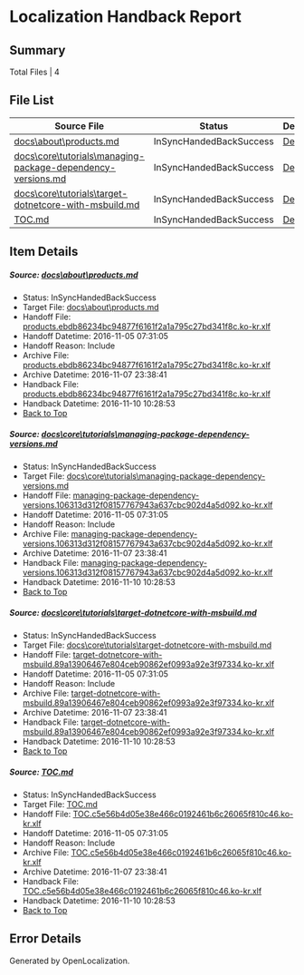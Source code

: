# <a name='report-top'></a> Localization Handback Report

## Summary
 Total Files | 4

## File List
 Source File | Status | Details 
 ----------- | ------ | ------- 
 [docs\about\products.md](https://github.com/dotnet/docs/blob/15c55a87beb64f265a164db918c7721c7690fadf/docs/about/products.md) | InSyncHandedBackSuccess | [Details](#90deb1903eea6ae1336326ca91f1e7863485dfd121)
 [docs\core\tutorials\managing-package-dependency-versions.md](https://github.com/dotnet/docs/blob/dd32f1dd4d17ab1bb01b5578237cc950b147898c/docs/core/tutorials/managing-package-dependency-versions.md) | InSyncHandedBackSuccess | [Details](#77e1f5484c0f55ae3989dbbea9bdbf2fb58f792677)
 [docs\core\tutorials\target-dotnetcore-with-msbuild.md](https://github.com/dotnet/docs/blob/a04755da6417bb28bad5f28a18ead9feeba2d957/docs/core/tutorials/target-dotnetcore-with-msbuild.md) | InSyncHandedBackSuccess | [Details](#5d37e78be88828d6c82777f96b6334903aecbe5381)
 [TOC.md](https://github.com/dotnet/docs/blob/3b0b086c1a95d6164b82e1a4dade0936ce5d262e/TOC.md) | InSyncHandedBackSuccess | [Details](#46f0f0189b1d7df4cb842a21abffd06dc9a7d2c11753)

## Item Details
##### <a name='90deb1903eea6ae1336326ca91f1e7863485dfd121'></a> Source: [docs\about\products.md](https://github.com/dotnet/docs/blob/15c55a87beb64f265a164db918c7721c7690fadf/docs/about/products.md)
* Status: InSyncHandedBackSuccess
* Target File: [docs\about\products.md](https://github.com/dotnet/docs.ko-kr/blob/eedb9e20d5c1506c1a49c77fb93939d2b64505a7/docs/about/products.md)
* Handoff File: [products.ebdb86234bc94877f6161f2a1a795c27bd341f8c.ko-kr.xlf](https://github.com/dotnet/docs.handoff/blob/d905795aacd37fe25f9bdad0f252984983ad476c/ol-handoff/dotnet/docs.ko-kr/master/ht-p1/products.ebdb86234bc94877f6161f2a1a795c27bd341f8c.ko-kr.xlf)
* Handoff Datetime: 2016-11-05 07:31:05
* Handoff Reason: Include
* Archive File: [products.ebdb86234bc94877f6161f2a1a795c27bd341f8c.ko-kr.xlf](https://github.com/dotnet/docs.handoff/blob/f40a776c673cde16236c054b1108f7d642c523d6/ol-archive/dotnet/docs.ko-kr/master/ht-p1/products.ebdb86234bc94877f6161f2a1a795c27bd341f8c.ko-kr.xlf)
* Archive Datetime: 2016-11-07 23:38:41
* Handback File: [products.ebdb86234bc94877f6161f2a1a795c27bd341f8c.ko-kr.xlf](https://github.com/dotnet/docs.handback/blob/ec19ff5a6bd012cdd775c3eef71514ddee2b7046/ol-handback/dotnet/docs.ko-kr/master/ht-p1/products.ebdb86234bc94877f6161f2a1a795c27bd341f8c.ko-kr.xlf)
* Handback Datetime: 2016-11-10 10:28:53
* [Back to Top](#report-top)

##### <a name='77e1f5484c0f55ae3989dbbea9bdbf2fb58f792677'></a> Source: [docs\core\tutorials\managing-package-dependency-versions.md](https://github.com/dotnet/docs/blob/dd32f1dd4d17ab1bb01b5578237cc950b147898c/docs/core/tutorials/managing-package-dependency-versions.md)
* Status: InSyncHandedBackSuccess
* Target File: [docs\core\tutorials\managing-package-dependency-versions.md](https://github.com/dotnet/docs.ko-kr/blob/eedb9e20d5c1506c1a49c77fb93939d2b64505a7/docs/core/tutorials/managing-package-dependency-versions.md)
* Handoff File: [managing-package-dependency-versions.106313d312f08157767943a637cbc902d4a5d092.ko-kr.xlf](https://github.com/dotnet/docs.handoff/blob/d905795aacd37fe25f9bdad0f252984983ad476c/ol-handoff/dotnet/docs.ko-kr/master/ht-p1/managing-package-dependency-versions.106313d312f08157767943a637cbc902d4a5d092.ko-kr.xlf)
* Handoff Datetime: 2016-11-05 07:31:05
* Handoff Reason: Include
* Archive File: [managing-package-dependency-versions.106313d312f08157767943a637cbc902d4a5d092.ko-kr.xlf](https://github.com/dotnet/docs.handoff/blob/f40a776c673cde16236c054b1108f7d642c523d6/ol-archive/dotnet/docs.ko-kr/master/ht-p1/managing-package-dependency-versions.106313d312f08157767943a637cbc902d4a5d092.ko-kr.xlf)
* Archive Datetime: 2016-11-07 23:38:41
* Handback File: [managing-package-dependency-versions.106313d312f08157767943a637cbc902d4a5d092.ko-kr.xlf](https://github.com/dotnet/docs.handback/blob/ec19ff5a6bd012cdd775c3eef71514ddee2b7046/ol-handback/dotnet/docs.ko-kr/master/ht-p1/managing-package-dependency-versions.106313d312f08157767943a637cbc902d4a5d092.ko-kr.xlf)
* Handback Datetime: 2016-11-10 10:28:53
* [Back to Top](#report-top)

##### <a name='5d37e78be88828d6c82777f96b6334903aecbe5381'></a> Source: [docs\core\tutorials\target-dotnetcore-with-msbuild.md](https://github.com/dotnet/docs/blob/a04755da6417bb28bad5f28a18ead9feeba2d957/docs/core/tutorials/target-dotnetcore-with-msbuild.md)
* Status: InSyncHandedBackSuccess
* Target File: [docs\core\tutorials\target-dotnetcore-with-msbuild.md](https://github.com/dotnet/docs.ko-kr/blob/eedb9e20d5c1506c1a49c77fb93939d2b64505a7/docs/core/tutorials/target-dotnetcore-with-msbuild.md)
* Handoff File: [target-dotnetcore-with-msbuild.89a13906467e804ceb90862ef0993a92e3f97334.ko-kr.xlf](https://github.com/dotnet/docs.handoff/blob/d905795aacd37fe25f9bdad0f252984983ad476c/ol-handoff/dotnet/docs.ko-kr/master/ht-p1/target-dotnetcore-with-msbuild.89a13906467e804ceb90862ef0993a92e3f97334.ko-kr.xlf)
* Handoff Datetime: 2016-11-05 07:31:05
* Handoff Reason: Include
* Archive File: [target-dotnetcore-with-msbuild.89a13906467e804ceb90862ef0993a92e3f97334.ko-kr.xlf](https://github.com/dotnet/docs.handoff/blob/f40a776c673cde16236c054b1108f7d642c523d6/ol-archive/dotnet/docs.ko-kr/master/ht-p1/target-dotnetcore-with-msbuild.89a13906467e804ceb90862ef0993a92e3f97334.ko-kr.xlf)
* Archive Datetime: 2016-11-07 23:38:41
* Handback File: [target-dotnetcore-with-msbuild.89a13906467e804ceb90862ef0993a92e3f97334.ko-kr.xlf](https://github.com/dotnet/docs.handback/blob/ec19ff5a6bd012cdd775c3eef71514ddee2b7046/ol-handback/dotnet/docs.ko-kr/master/ht-p1/target-dotnetcore-with-msbuild.89a13906467e804ceb90862ef0993a92e3f97334.ko-kr.xlf)
* Handback Datetime: 2016-11-10 10:28:53
* [Back to Top](#report-top)

##### <a name='46f0f0189b1d7df4cb842a21abffd06dc9a7d2c11753'></a> Source: [TOC.md](https://github.com/dotnet/docs/blob/3b0b086c1a95d6164b82e1a4dade0936ce5d262e/TOC.md)
* Status: InSyncHandedBackSuccess
* Target File: [TOC.md](https://github.com/dotnet/docs.ko-kr/blob/eedb9e20d5c1506c1a49c77fb93939d2b64505a7/TOC.md)
* Handoff File: [TOC.c5e56b4d05e38e466c0192461b6c26065f810c46.ko-kr.xlf](https://github.com/dotnet/docs.handoff/blob/d905795aacd37fe25f9bdad0f252984983ad476c/ol-handoff/dotnet/docs.ko-kr/master/ht-p1/TOC.c5e56b4d05e38e466c0192461b6c26065f810c46.ko-kr.xlf)
* Handoff Datetime: 2016-11-05 07:31:05
* Handoff Reason: Include
* Archive File: [TOC.c5e56b4d05e38e466c0192461b6c26065f810c46.ko-kr.xlf](https://github.com/dotnet/docs.handoff/blob/f40a776c673cde16236c054b1108f7d642c523d6/ol-archive/dotnet/docs.ko-kr/master/ht-p1/TOC.c5e56b4d05e38e466c0192461b6c26065f810c46.ko-kr.xlf)
* Archive Datetime: 2016-11-07 23:38:41
* Handback File: [TOC.c5e56b4d05e38e466c0192461b6c26065f810c46.ko-kr.xlf](https://github.com/dotnet/docs.handback/blob/ec19ff5a6bd012cdd775c3eef71514ddee2b7046/ol-handback/dotnet/docs.ko-kr/master/ht-p1/TOC.c5e56b4d05e38e466c0192461b6c26065f810c46.ko-kr.xlf)
* Handback Datetime: 2016-11-10 10:28:53
* [Back to Top](#report-top)


## Error Details

Generated by OpenLocalization.
